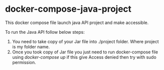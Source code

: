 # docker-compose-java-project
This docker compose file launch java API project and make accessible.

To run the Java API follow below steps:

1. You need to take copy of your Jar file into ./project folder. Where project is my folder name.
2. Once you took copy of Jar file you just need to run docker-compose file using *docker-compose up* if this give Access denied then try with sudo permission.
